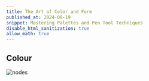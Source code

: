 ```yaml
---
title: The Art of Color and Form
published_at: 2024-08-19
snippet: Mastering Palettes and Pen Tool Techniques
disable_html_sanitization: true
allow_math: true
---
```


## Colour

![nodes](benzier.jpeg)